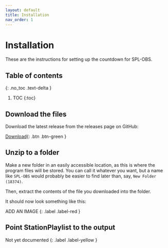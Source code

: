 ```yaml
---
layout: default
title: Installation
nav_order: 1
---
```


# Installation
These are the instructions for setting up the countdown for SPL-OBS.

## Table of contents
{: .no_toc .text-delta }
1. TOC
{:toc}

## Download the files
Download the latest release from the releases page on GitHub:

[Download](https://github.com/oofdere/SPL-OBS/releases){: .btn .btn-green }

## Unzip to a folder
Make a new folder in an easily accessible location, as this is where the program files will be stored. You can call it whatever you want, but a name like `SPL-OBS` would probably be easier to find later than, say, `New Folder (18374)`.

Then, extract the contents of the file you downloaded into the folder.

It should now look something like this:

ADD AN IMAGE
{: .label .label-red }

## Point StationPlaylist to the output
Not yet documented
{: .label .label-yellow }